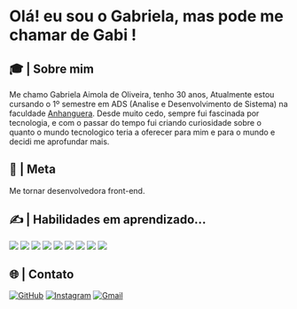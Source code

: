 # Olá! eu sou o Gabriela, mas pode me chamar de Gabi !
## 🎓 | Sobre mim
Me chamo Gabriela Aimola de Oliveira, tenho 30 anos, Atualmente estou cursando o 1º semestre em ADS (Analise e Desenvolvimento de Sistema) na faculdade [Anhanguera](https://www.anhanguera.com/). Desde muito cedo, sempre fui fascinada por tecnologia,  e com o passar do tempo fui criando curiosidade sobre o quanto o mundo tecnologico teria a oferecer para mim e para o mundo e decidi me aprofundar mais.

## 🚀 | Meta
 Me tornar desenvolvedora front-end.

## ✍️ | Habilidades em aprendizado...
<img src="https://img.shields.io/badge/HTML-239120?style=for-the-badge&logo=html5&logoColor=white" />
<img src="https://img.shields.io/badge/.NET-5C2D91?style=for-the-badge&logo=.net&logoColor=white" />
<img src="https://img.shields.io/badge/JavaScript-F7DF1E?style=for-the-badge&logo=javascript&logoColor=black" />
<img src="https://img.shields.io/badge/Node.js-43853D?style=for-the-badge&logo=node.js&logoColor=white" />
<img src="https://img.shields.io/badge/Saas-CC6699?style=for-the-badge&logo=sass&logoColor=white" />
<img src="https://img.shields.io/badge/Java-ED8B00?style=for-the-badge&logo=java&logoColor=white" />
<img src="https://img.shields.io/badge/React_Native-20232A?style=for-the-badge&logo=react&logoColor=61DAFB" />
<img src="https://img.shields.io/badge/React-20232A?style=for-the-badge&logo=react&logoColor=61DAFB" />
<img src="https://img.shields.io/badge/Bootstrap-563D7C?style=for-the-badge&logo=bootstrap&logoColor=white" />

## 🌐 | Contato
[![GitHub](https://img.shields.io/badge/GitHub-100000?style=for-the-badge&logo=github&logoColor=white)](https://github.com/GabrielaAimola) [![Instagram](https://img.shields.io/badge/-Instagram-%23E4405F?style=for-the-badge&logo=instagram&logoColor=white)](https://www.instagram.com/AimolaGab/) [![Gmail](https://img.shields.io/badge/Gmail-333333?style=for-the-badge&logo=gmail&logoColor=red)](mailto:Gabi.aimola@gmail.com)
